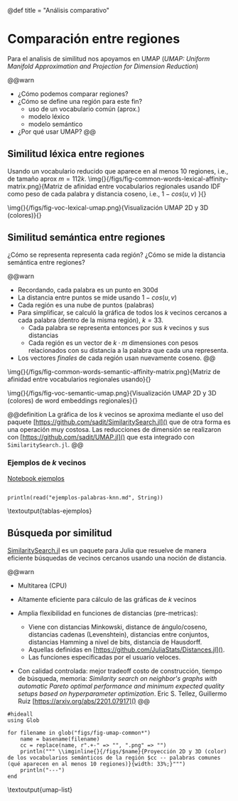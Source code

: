 @def title = "Análisis comparativo"

# Comparación entre regiones

Para el analisis de similitud nos apoyamos en UMAP (_UMAP: Uniform Manifold
Approximation and Projection for Dimension Reduction_)

@@warn
- ¿Cómo podemos comparar regiones?
- ¿Cómo se define una región para este fin?
  - uso de un vocabulario común (aprox.)
  - modelo léxico
  - modelo semántico
- ¿Por qué usar UMAP?
@@

## Similitud léxica entre regiones 

Usando un vocabulario reducido que aparece en al menos 10 regiones, i.e., de tamaño aprox $m=112k$.
\img{}{/figs/fig-common-words-lexical-affinity-matrix.png}{Matriz de afinidad entre vocabularios regionales usando IDF como peso de cada palabra y distancia coseno, i.e., $1 - cos(u, v)$ }{}

\img{}{/figs/fig-voc-lexical-umap.png}{Visualización UMAP 2D y 3D (colores)}{}

## Similitud semántica entre regiones 
¿Cómo se representa representa cada región? ¿Cómo se mide la distancia semántica entre regiones?

@@warn
- Recordando, cada palabra es un punto en $300$d
- La distancia entre puntos se mide usando $1 - cos(u, v)$
- Cada región es una nube de puntos (palabras)
- Para simplificar, se calculó la gráfica de todos los $k$ vecinos cercanos a cada palabra (dentro de la misma región), $k=33$.
   - Cada palabra se representa entonces por sus $k$ vecinos y sus distancias
   - Cada región es un vector de $k \cdot m$ dimensiones con pesos relacionados con su distancia a la palabra que cada una representa.
- Los vectores _finales_ de cada región usan nuevamente coseno.
@@

\img{}{/figs/fig-common-words-semantic-affinity-matrix.png}{Matriz de afinidad entre vocabularios regionales usando}{}

\img{}{/figs/fig-voc-semantic-umap.png}{Visualización UMAP 2D y 3D (colores) de word embeddings regionales}{}

@@definition
La gráfica de los $k$ vecinos se aproxima mediante el uso del paquete [https://github.com/sadit/SimilaritySearch.jl]() que de otra forma es una operación muy costosa. Las reducciones de dimensión se realizaron con [https://github.com/sadit/UMAP.jl]() que esta integrado con `SimilaritySearch.jl`.
@@


### Ejemplos de $k$ vecinos
[Notebook ejemplos](https://github.com/sadit/RegionalSpanish/blob/main/notebooks/explore-region-similarities.ipynb)

```julia:tablas-ejemplos

println(read("ejemplos-palabras-knn.md", String))
```

\textoutput{tablas-ejemplos}

## Búsqueda por similitud


[SimilaritySearch.jl](https://github.com/sadit/SimilaritySearch.jl) es un paquete para Julia que resuelve de manera eficiente búsquedas de vecinos cercanos usando una noción de distancia.

@@warn
- Multitarea (CPU)
- Altamente eficiente para cálculo de las gráficas de $k$ vecinos
- Amplia flexibilidad en funciones de distancias (pre-metricas):
  - Viene con distancias Minkowski, distance de ángulo/coseno, distancias cadenas (Levenshtein), distancias entre conjuntos, distancias Hamming a nivel de bits, distancia de Hausdorff.
  - Aquellas definidas en [https://github.com/JuliaStats/Distances.jl]().
  - Las funciones especificadas por el usuario veloces.

- Con calidad controlada: mejor tradeoff costo de construcción, tiempo de búsqueda, memoria: _Similarity search on neighbor's graphs with automatic Pareto optimal performance and minimum expected quality setups based on hyperparameter optimization_. Eric S. Tellez, Guillermo Ruiz [https://arxiv.org/abs/2201.07917]()
@@


```julia:umap-list
#hideall
using Glob

for filename in glob("figs/fig-umap-common*")
    name = basename(filename)
    cc = replace(name, r".+-" => "", ".png" => "")
    println(""" \\imginline{}{/figs/$name}{Proyección 2D y 3D (color) de los vocabularios semánticos de la región $cc -- palabras comunes (qué aparecen en al menos 10 regiones)}{width: 33%;}""")
    println("---")
end
```

\textoutput{umap-list}

